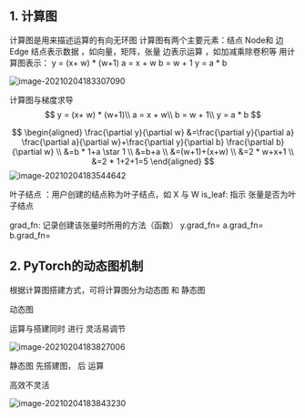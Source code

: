 ## 1. 计算图

计算图是用来描述运算的有向无环图
计算图有两个主要元素：结点 Node和 边 Edge
结点表示数据 ，如向量，矩阵，张量
边表示运算 ，如加减乘除卷积等
用计算图表示：
y = (x+ w) * (w+1)
a = x + w
b = w + 1
y = a * b

![image-20210204183307090](https://gitee.com/zgf1366/pic_store/raw/master/img/20210204183307.png)

计算图与梯度求导
$$
y = (x+ w) * (w+1)\\
a = x + w\\
b = w + 1\\
y = a * b
$$

$$
\begin{aligned}
\frac{\partial y}{\partial w} &=\frac{\partial y}{\partial a} \frac{\partial a}{\partial w}+\frac{\partial y}{\partial b} \frac{\partial b}{\partial w} \\
&=b * 1+a \star 1 \\
&=b+a \\
&=(w+1)+(x+w) \\
&=2 * w+x+1 \\
&=2 * 1+2+1=5
\end{aligned}
$$
![image-20210204183544642](https://gitee.com/zgf1366/pic_store/raw/master/img/20210204183544.png)

叶子结点 ：用户创建的结点称为叶子结点，如 X 与 W
is_leaf: 指示 张量是否为叶子结点

grad_fn: 记录创建该张量时所用的方法（函数）
y.grad_fn= <MulBackward0>
a.grad_fn= <AddBackward0>
b.grad_fn= <AddBackward0>

## 2. PyTorch的动态图机制

根据计算图搭建方式，可将计算图分为动态图 和 静态图

动态图

运算与搭建同时 进行
灵活易调节

![image-20210204183827006](https://gitee.com/zgf1366/pic_store/raw/master/img/20210204183827.png)


静态图
先搭建图， 后 运算

高效不灵活

![image-20210204183843230](https://gitee.com/zgf1366/pic_store/raw/master/img/20210204183843.png)
